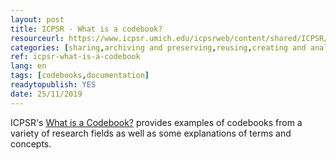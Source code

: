 ```yaml
---
layout: post 
title: ICPSR - What is a codebook?
resourceurl: https://www.icpsr.umich.edu/icpsrweb/content/shared/ICPSR/faqs/what-is-a-codebook.html
categories: [sharing,archiving and preserving,reusing,creating and analyzing]
ref: icpsr-what-is-a-codebook
lang: en
tags: [codebooks,documentation]
readytopublish: YES
date: 25/11/2019
---
```

ICPSR's [What is a Codebook?](https://www.icpsr.umich.edu/icpsrweb/content/shared/ICPSR/faqs/what-is-a-codebook.html) provides examples of codebooks from a variety of research fields as well as some explanations of terms and concepts.